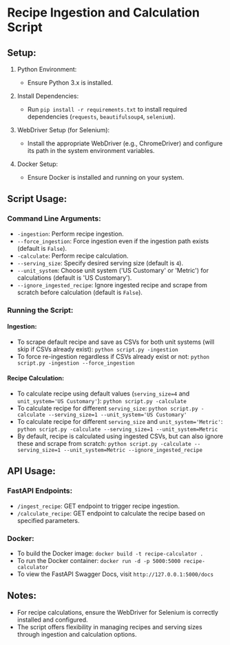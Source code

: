 # Recipe Ingestion and Calculation Script

## Setup:

1. Python Environment:
   - Ensure Python 3.x is installed.

2. Install Dependencies:
   - Run `pip install -r requirements.txt` to install required dependencies (`requests`, `beautifulsoup4`, `selenium`).

3. WebDriver Setup (for Selenium):
   - Install the appropriate WebDriver (e.g., ChromeDriver) and configure its path in the system environment variables.

4. Docker Setup:
   - Ensure Docker is installed and running on your system.

## Script Usage:

### Command Line Arguments:

- `-ingestion`: Perform recipe ingestion.
- `--force_ingestion`: Force ingestion even if the ingestion path exists (default is `False`).
- `-calculate`: Perform recipe calculation.
- `--serving_size`: Specify desired serving size (default is `4`).
- `--unit_system`: Choose unit system ('US Customary' or 'Metric') for calculations (default is 'US Customary').
- `--ignore_ingested_recipe`: Ignore ingested recipe and scrape from scratch before calculation (default is `False`).

### Running the Script:

#### Ingestion:
- To scrape default recipe and save as CSVs for both unit systems (will skip if CSVs already exist):
    `python script.py -ingestion`
- To force re-ingestion regardless if CSVs already exist or not:
    `python script.py -ingestion --force_ingestion`

#### Recipe Calculation:
- To calculate recipe using default values (`serving_size=4` and `unit_system='US Customary'`):
    `python script.py -calculate`
- To calculate recipe for different `serving_size`:
    `python script.py -calculate --serving_size=1 --unit_system='US Customary'`
- To calculate recipe for different `serving_size` and `unit_system='Metric'`:
    `python script.py -calculate --serving_size=1 --unit_system=Metric`
- By default, recipe is calculated using ingested CSVs, but can also ignore these and scrape from scratch:
    `python script.py -calculate --serving_size=1 --unit_system=Metric --ignore_ingested_recipe`

## API Usage:

### FastAPI Endpoints:

- `/ingest_recipe`: GET endpoint to trigger recipe ingestion.
- `/calculate_recipe`: GET endpoint to calculate the recipe based on specified parameters.

### Docker:

- To build the Docker image:
  `docker build -t recipe-calculator .`
- To run the Docker container:
  `docker run -d -p 5000:5000 recipe-calculator`
- To view the FastAPI Swagger Docs, visit `http://127.0.0.1:5000/docs`

## Notes:

- For recipe calculations, ensure the WebDriver for Selenium is correctly installed and configured.
- The script offers flexibility in managing recipes and serving sizes through ingestion and calculation options.
